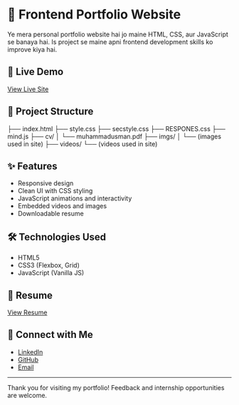 # 🌟 Frontend Portfolio Website

Ye mera personal portfolio website hai jo maine HTML, CSS, aur JavaScript se banaya hai. Is project se maine apni frontend development skills ko improve kiya hai.

## 🚀 Live Demo

[View Live Site](https://builtbyusman.github.io/Frontend-Portfolio-Website)

## 📁 Project Structure

├── index.html
├── style.css
├── secstyle.css
├── RESPONES.css
├── mind.js
├── cv/
│ └── muhammadusman.pdf
├── imgs/
│ └── (images used in site)
├── videos/
└── (videos used in site)


## ✨ Features

- Responsive design
- Clean UI with CSS styling
- JavaScript animations and interactivity
- Embedded videos and images
- Downloadable resume

## 🛠️ Technologies Used

- HTML5
- CSS3 (Flexbox, Grid)
- JavaScript (Vanilla JS)

## 📄 Resume

[View Resume](./cv/muhammadusman.pdf)

## 🔗 Connect with Me

- [LinkedIn](https://linkedin.com/in/yourlinkedinprofile)
- [GitHub](https://github.com/builtbyusman)
- [Email](mailto:youremail@example.com)

---

Thank you for visiting my portfolio! Feedback and internship opportunities are welcome.
